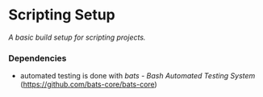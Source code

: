 # Scripting Setup

_A basic build setup for scripting projects._

### Dependencies

* automated testing is done with _bats - Bash Automated Testing System_ (https://github.com/bats-core/bats-core)
